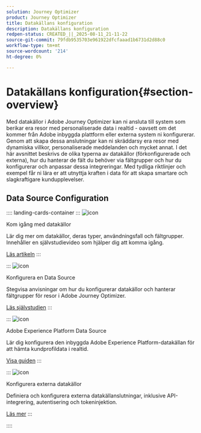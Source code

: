 ```yaml
---
solution: Journey Optimizer
product: Journey Optimizer
title: Datakällans konfiguration
description: Datakällans konfiguration
redpen-status: CREATED_||_2025-08-11_21-11-22
source-git-commit: 79fdb9535703e961922dfcfaaad1b6731d2d88c0
workflow-type: tm+mt
source-wordcount: '214'
ht-degree: 0%

---
```



# Datakällans konfiguration{#section-overview}

Med datakällor i Adobe Journey Optimizer kan ni ansluta till system som berikar era resor med personaliserade data i realtid - oavsett om det kommer från Adobe inbyggda plattform eller externa system ni konfigurerar. Genom att skapa dessa anslutningar kan ni skräddarsy era resor med dynamiska villkor, personaliserade meddelanden och mycket annat. I det här avsnittet beskrivs de olika typerna av datakällor (förkonfigurerade och externa), hur du hanterar de fält du behöver via fältgrupper och hur du konfigurerar och anpassar dessa integreringar. Med tydliga riktlinjer och exempel får ni lära er att utnyttja kraften i data för att skapa smartare och slagkraftigare kundupplevelser.

## Data Source Configuration

:::: landing-cards-container
:::
![icon](https://cdn.experienceleague.adobe.com/icons/circle-play.svg?lang=sv-SE)

Kom igång med datakällor

Lär dig mer om datakällor, deras typer, användningsfall och fältgrupper. Innehåller en självstudievideo som hjälper dig att komma igång.

[Läs artikeln](../using/datasource/about-data-sources.md)
:::

:::
![icon](https://cdn.experienceleague.adobe.com/icons/gear.svg?lang=sv-SE)

Konfigurera en Data Source

Stegvisa anvisningar om hur du konfigurerar datakällor och hanterar fältgrupper för resor i Adobe Journey Optimizer.

[Läs självstudien](../using/datasource/configure-data-sources.md)
:::

:::
![icon](https://cdn.experienceleague.adobe.com/icons/puzzle-piece.svg?lang=sv-SE)

Adobe Experience Platform Data Source

Lär dig konfigurera den inbyggda Adobe Experience Platform-datakällan för att hämta kundprofildata i realtid.

[Visa guiden](../using/datasource/adobe-experience-platform-data-source.md)
:::

:::
![icon](https://cdn.experienceleague.adobe.com/icons/code-branch.svg?lang=sv-SE)

Konfigurera externa datakällor

Definiera och konfigurera externa datakällanslutningar, inklusive API-integrering, autentisering och tokeninjektion.

[Läs mer](../using/datasource/external-data-sources.md)
:::

::::

